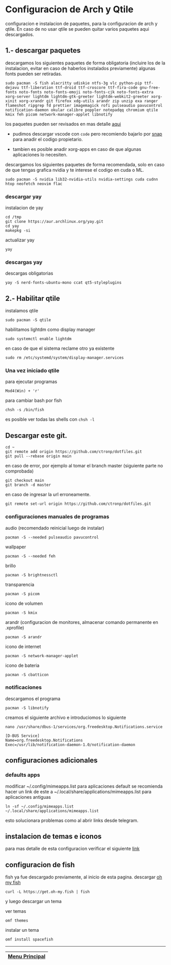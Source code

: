 # Configuracion de Arch y Qtile

configuracion e instalacion de paquetes, para la configuracion de arch y qtile. En caso de no usar qtile se pueden quitar varios paquetes aqui descargados.

## 1.- descargar paquetes

descargamos los siguientes paquetes de forma obligatoria (incluire los de la instalacion, evitar en caso de haberlos instalados previamente)
algunas fonts pueden ser retiradas.

```shell
sudo pacman -S fish alacritty udiskie ntfs-3g vlc python-pip ttf-dejavu ttf-liberation ttf-droid ttf-croscore ttf-fira-code gnu-free-fonts noto-fonts noto-fonts-emoji noto-fonts-cjk noto-fonts-extra xorg-server lightdm lightdm-gtk-greeter lightdm-webkit2-greeter xorg-xinit xorg-xrandr git firefox xdg-utils arandr zip unzip exa ranger flameshot ripgrep fd prettier imagemagick rofi pulseaudio pavucontrol notification-daemon okular calibre poppler notepadqq chromium qtile kmix feh picom network-manager-applet libnotify
```

los paquetes pueden ser revisados en mas detalle [aqui](paquetes.md)

- pudimos descargar vscode con ```code``` pero recomiendo bajarlo por [snap](https://snapcraft.io/install/code/arch) para anadir el codigo propietario.

- tambien es posible anadir xorg-apps en caso de que algunas aplicaciones lo necesiten.

descargamos los siguientes paquetes de forma recomendada, solo en caso de que tengas grafica nvidia y te interese el codigo en cuda o ML.

```shell
sudo pacman -S nvidia lib32-nvidia-utils nvidia-settings cuda cudnn htop neofetch neovim flac
```

### descargar yay

instalacion de yay

```shell
cd /tmp
git clone https://aur.archlinux.org/yay.git
cd yay
makepkg -si
```

actualizar yay

```shell
yay
```

### descargas yay

descargas obligatorias

```shell
yay -S nerd-fonts-ubuntu-mono ccat qt5-styleplugins
```

## 2.- Habilitar qtile

instalamos qtile

```shell
sudo pacman -S qtile
```

habilitamos lightdm como display manager

```shell
sudo systemctl enable lightdm
```

en caso de que el sistema reclame otro ya existente

```shell
sudo rm /etc/systemd/system/display-manager.services
```

### Una vez iniciado qtile

para ejecutar programas

```shell
Mod4(Win) + 'r'
```

para cambiar bash por fish

```shell
chsh -s /bin/fish
```

es posible ver todas las shells con ```chsh -l```

## Descargar este git.

```shell
cd ~
git remote add origin https://github.com/ctronp/dotfiles.git
git pull --rebase origin main
```

en caso de error, por ejemplo al tomar el branch master (siguiente parte no comprobada)

```shell
git checkout main
git branch -d master
```

en caso de ingresar la url erroneamente.

```shell
git remote set-url origin https://github.com/ctronp/dotfiles.git
```

### configuraciones manuales de programas

audio (recomendado reinicial luego de instalar)

```shell
pacman -S --needed pulseaudio pavucontrol
```

wallpaper

```shell
pacman -S --needed feh
```

brillo

```shell
pacman -S brightnessctl
```

transparencia

```shell
pacman -S picom
```

icono de volumen

```shell
pacman -S kmix
```

arandr (configuracion de monitores, almacenar comando permanente en .xprofile)

```shell
pacman -S arandr
```

icono de internet

```shell
pacman -S network-manager-applet
```

icono de bateria

```shell
pacman -S cbatticon
```

### notificaciones

descargamos el programa

```shell
pacman -S libnotify
```

creamos el siguiente archivo e introduciomos lo siguiente

```shell
nano /usr/share/dbus-1/services/org.freedesktop.Notifications.service

[D-BUS Service]
Name=org.freedesktop.Notifications
Exec=/usr/lib/notification-daemon-1.0/notification-daemon
```

## configuraciones adicionales

### defaults apps

modificar ~/.config/mimeapps.list para aplicaciones default
se recomienda hacer un link de este a ~/.local/share/applications/mimeapps.list para aplicaciones antiguas

```shell
ln -sf ~/.config/mimeapps.list ~/.local/share/applications/mimeapps.list
```

esto solucionara problemas como al abrir links desde telegram.

## instalacion de temas e iconos

para mas detalle de esta configuracion verificar el siguiente [link](themes.md)

## configuracion de fish

fish ya fue descargado previamente, al inicio de esta pagina.
descargar [oh my fish](https://github.com/oh-my-fish/oh-my-fish)

```shell
curl -L https://get.oh-my.fish | fish
```

y luego descargar un tema

ver temas

```shell
omf themes
```

instalar un tema

```shell
omf install spacefish
```

---
|[Menu Principal](../README.md)|
|:-:|
